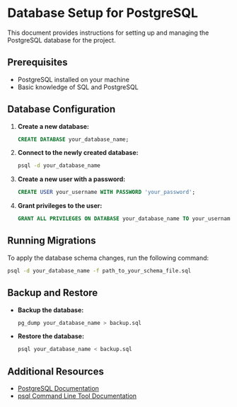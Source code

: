 # Database Setup for PostgreSQL

This document provides instructions for setting up and managing the PostgreSQL database for the project.

## Prerequisites

- PostgreSQL installed on your machine
- Basic knowledge of SQL and PostgreSQL

## Database Configuration

1. **Create a new database:**

    ```sql
    CREATE DATABASE your_database_name;
    ```

2. **Connect to the newly created database:**

    ```sh
    psql -d your_database_name
    ```

3. **Create a new user with a password:**

    ```sql
    CREATE USER your_username WITH PASSWORD 'your_password';
    ```

4. **Grant privileges to the user:**

    ```sql
    GRANT ALL PRIVILEGES ON DATABASE your_database_name TO your_username;
    ```

## Running Migrations

To apply the database schema changes, run the following command:

```sh
psql -d your_database_name -f path_to_your_schema_file.sql
```

## Backup and Restore

- **Backup the database:**

    ```sh
    pg_dump your_database_name > backup.sql
    ```

- **Restore the database:**

    ```sh
    psql your_database_name < backup.sql
    ```

## Additional Resources

- [PostgreSQL Documentation](https://www.postgresql.org/docs/)
- [psql Command Line Tool Documentation](https://www.postgresql.org/docs/current/app-psql.html)
